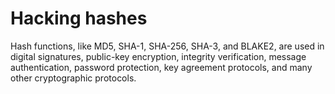 # Hacking hashes

Hash functions, like MD5, SHA-1, SHA-256, SHA-3, and BLAKE2, are used in digital signatures, public-key encryption, integrity verification, message authentication, password protection, key agreement protocols, and many other cryptographic protocols.
